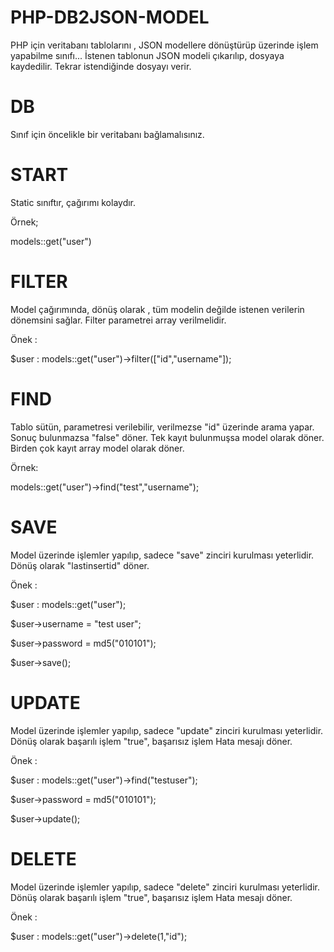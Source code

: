# PHP-DB2JSON-MODEL
PHP için  veritabanı tablolarını , JSON modellere dönüştürüp üzerinde işlem yapabilme sınıfı...
İstenen tablonun JSON modeli çıkarılıp, dosyaya kaydedilir. Tekrar istendiğinde dosyayı verir.

# DB
Sınıf için öncelikle bir veritabanı bağlamalısınız.


# START
Static sınıftır, çağırımı kolaydır.

Örnek;

models::get("user")

# FILTER
Model çağırımında, dönüş olarak , tüm modelin değilde istenen verilerin dönemsini sağlar.
Filter parametrei array verilmelidir.

Önek :

$user : models::get("user")->filter(["id","username"]);

# FIND
Tablo sütün, parametresi verilebilir, verilmezse "id" üzerinde arama yapar. 
Sonuç bulunmazsa "false" döner.
Tek kayıt bulunmuşsa model olarak döner.
Birden çok kayıt array model olarak döner.

Örnek:

models::get("user")->find("test","username");

# SAVE
Model üzerinde işlemler yapılıp, sadece "save" zinciri kurulması yeterlidir. 
Dönüş olarak "lastinsertid" döner.

Önek :

$user : models::get("user");

$user->username = "test user";

$user->password = md5("010101");

$user->save();

# UPDATE
Model üzerinde işlemler yapılıp, sadece "update" zinciri kurulması yeterlidir. 
Dönüş olarak başarılı işlem "true", başarısız işlem Hata mesajı döner.

Önek :

$user : models::get("user")->find("testuser");

$user->password = md5("010101");

$user->update();

# DELETE
Model üzerinde işlemler yapılıp, sadece "delete" zinciri kurulması yeterlidir. 
Dönüş olarak başarılı işlem "true", başarısız işlem Hata mesajı döner.

Önek :

$user : models::get("user")->delete(1,"id");




